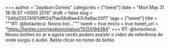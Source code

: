 
+++
author = "Jaydson Gomes"
categories = ["tweet"]
date = "Mon May 31 18:18:37 +0000 2010"
draft = false
slug = "246d33574f97dfff2d7fae58d6ee47c9a8ac20f1"
tags = ["tweet"]
title = """RT: @botaoteca: Novos bot..."""
tweet = true
micro = true
tweet_url = "https://twitter.com/jaydson/status/15124194384"
+++
RT: @botaoteca: Novos botões no ar e agora vocês podem assistir o video de referência de onde surgiu o áudio. Basta clicar no nome do botão
